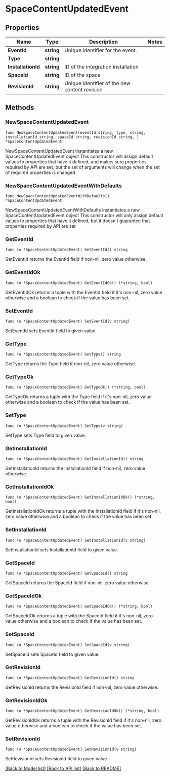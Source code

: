 # SpaceContentUpdatedEvent

## Properties

Name | Type | Description | Notes
------------ | ------------- | ------------- | -------------
**EventId** | **string** | Unique identifier for the event. | 
**Type** | **string** |  | 
**InstallationId** | **string** | ID of the integration installation | 
**SpaceId** | **string** | ID of the space | 
**RevisionId** | **string** | Unique identifier of the new content revision | 

## Methods

### NewSpaceContentUpdatedEvent

`func NewSpaceContentUpdatedEvent(eventId string, type_ string, installationId string, spaceId string, revisionId string, ) *SpaceContentUpdatedEvent`

NewSpaceContentUpdatedEvent instantiates a new SpaceContentUpdatedEvent object
This constructor will assign default values to properties that have it defined,
and makes sure properties required by API are set, but the set of arguments
will change when the set of required properties is changed

### NewSpaceContentUpdatedEventWithDefaults

`func NewSpaceContentUpdatedEventWithDefaults() *SpaceContentUpdatedEvent`

NewSpaceContentUpdatedEventWithDefaults instantiates a new SpaceContentUpdatedEvent object
This constructor will only assign default values to properties that have it defined,
but it doesn't guarantee that properties required by API are set

### GetEventId

`func (o *SpaceContentUpdatedEvent) GetEventId() string`

GetEventId returns the EventId field if non-nil, zero value otherwise.

### GetEventIdOk

`func (o *SpaceContentUpdatedEvent) GetEventIdOk() (*string, bool)`

GetEventIdOk returns a tuple with the EventId field if it's non-nil, zero value otherwise
and a boolean to check if the value has been set.

### SetEventId

`func (o *SpaceContentUpdatedEvent) SetEventId(v string)`

SetEventId sets EventId field to given value.


### GetType

`func (o *SpaceContentUpdatedEvent) GetType() string`

GetType returns the Type field if non-nil, zero value otherwise.

### GetTypeOk

`func (o *SpaceContentUpdatedEvent) GetTypeOk() (*string, bool)`

GetTypeOk returns a tuple with the Type field if it's non-nil, zero value otherwise
and a boolean to check if the value has been set.

### SetType

`func (o *SpaceContentUpdatedEvent) SetType(v string)`

SetType sets Type field to given value.


### GetInstallationId

`func (o *SpaceContentUpdatedEvent) GetInstallationId() string`

GetInstallationId returns the InstallationId field if non-nil, zero value otherwise.

### GetInstallationIdOk

`func (o *SpaceContentUpdatedEvent) GetInstallationIdOk() (*string, bool)`

GetInstallationIdOk returns a tuple with the InstallationId field if it's non-nil, zero value otherwise
and a boolean to check if the value has been set.

### SetInstallationId

`func (o *SpaceContentUpdatedEvent) SetInstallationId(v string)`

SetInstallationId sets InstallationId field to given value.


### GetSpaceId

`func (o *SpaceContentUpdatedEvent) GetSpaceId() string`

GetSpaceId returns the SpaceId field if non-nil, zero value otherwise.

### GetSpaceIdOk

`func (o *SpaceContentUpdatedEvent) GetSpaceIdOk() (*string, bool)`

GetSpaceIdOk returns a tuple with the SpaceId field if it's non-nil, zero value otherwise
and a boolean to check if the value has been set.

### SetSpaceId

`func (o *SpaceContentUpdatedEvent) SetSpaceId(v string)`

SetSpaceId sets SpaceId field to given value.


### GetRevisionId

`func (o *SpaceContentUpdatedEvent) GetRevisionId() string`

GetRevisionId returns the RevisionId field if non-nil, zero value otherwise.

### GetRevisionIdOk

`func (o *SpaceContentUpdatedEvent) GetRevisionIdOk() (*string, bool)`

GetRevisionIdOk returns a tuple with the RevisionId field if it's non-nil, zero value otherwise
and a boolean to check if the value has been set.

### SetRevisionId

`func (o *SpaceContentUpdatedEvent) SetRevisionId(v string)`

SetRevisionId sets RevisionId field to given value.



[[Back to Model list]](../README.md#documentation-for-models) [[Back to API list]](../README.md#documentation-for-api-endpoints) [[Back to README]](../README.md)


